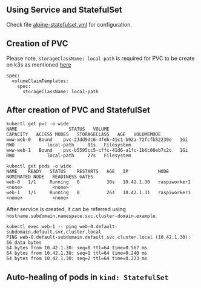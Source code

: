 ## Using Service and StatefulSet
Check file [alpine-statefulset.yml](alpine-statefulset.yml) for configuration.

## Creation of PVC
Please note, `storageClassName: local-path` is required for PVC to be create on k3s as mentioned [here](https://rancher.com/docs/k3s/latest/en/storage/#pvc-yaml)

```
spec:
  volumeClaimTemplates:
    spec:
      storageClassName: local-path
```

## After creation of PVC and StatefulSet

```
kubectl get pvc -o wide
NAME                   STATUS   VOLUME                                     CAPACITY   ACCESS MODES   STORAGECLASS   AGE   VOLUMEMODE
www-web-0   Bound    pvc-23dd9dc6-4feb-41c1-b92a-72fcfb52239e   1Gi        RWO            local-path     91s   Filesystem
www-web-1   Bound    pvc-b5595cc5-cffc-41d6-a1fc-1b6c08eb7c2c   1Gi        RWO            local-path     27s   Filesystem

kubectl get pods -o wide
NAME    READY   STATUS    RESTARTS   AGE   IP           NODE           NOMINATED NODE   READINESS GATES
web-0   1/1     Running   0          30s   10.42.1.30   raspiworker1   <none>           <none>
web-1   1/1     Running   0          26s   10.42.1.31   raspiworker1   <none>           <none>
```

After service is created, it can be referred using `hostname.subdomain.namespace.svc.cluster-domain.example`.

```
kubectl exec web-1 -- ping web-0.default-subdomain.default.svc.cluster.local
PING web-0.default-subdomain.default.svc.cluster.local (10.42.1.30): 56 data bytes
64 bytes from 10.42.1.30: seq=0 ttl=64 time=0.567 ms
64 bytes from 10.42.1.30: seq=1 ttl=64 time=0.240 ms
64 bytes from 10.42.1.30: seq=2 ttl=64 time=0.223 ms
```

## Auto-healing of pods in `kind: StatefulSet`